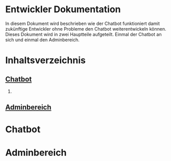 # Entwickler Dokumentation
In diesem Dokument wird beschrieben wie der Chatbot funktioniert damit zukünftige Entwickler ohne Probleme den Chatbot weiterentwickeln können.
Dieses Dokument wird in zwei Hauptteile aufgeteilt. Einmal der Chatbot an sich und einmal den Adminbereich.

# Inhaltsverzeichnis
## [Chatbot](#chatbot-section-start)
1. 

## [Adminbereich]()

# Chatbot <a name="chatbot-section-start"></a>
# Adminbereich <a name="admintool-section-start"></a>
<!--stackedit_data:
eyJoaXN0b3J5IjpbLTExMTY3NTY4NTksLTQ5MjA4NDY5OCw1Mz
A2MjkyNzQsLTIwODg3NDY2MTJdfQ==
-->